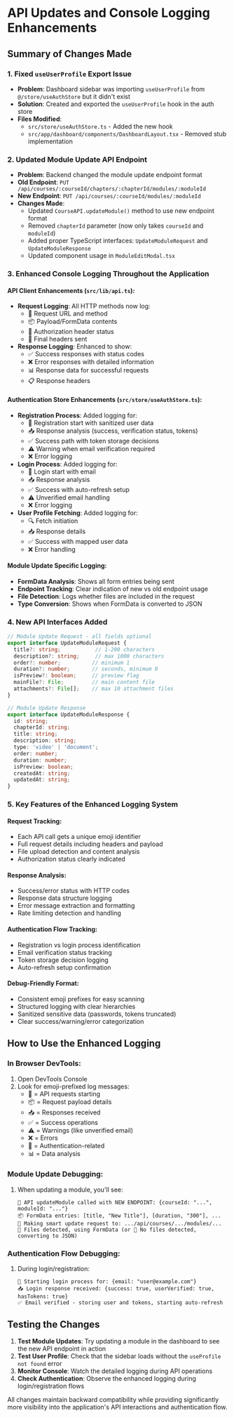 # API Updates and Console Logging Enhancements

## Summary of Changes Made

### 1. Fixed `useUserProfile` Export Issue
- **Problem**: Dashboard sidebar was importing `useUserProfile` from `@/store/useAuthStore` but it didn't exist
- **Solution**: Created and exported the `useUserProfile` hook in the auth store
- **Files Modified**:
  - `src/store/useAuthStore.ts` - Added the new hook
  - `src/app/dashboard/components/DashboardLayout.tsx` - Removed stub implementation

### 2. Updated Module Update API Endpoint
- **Problem**: Backend changed the module update endpoint format
- **Old Endpoint**: `PUT /api/courses/:courseId/chapters/:chapterId/modules/:moduleId`
- **New Endpoint**: `PUT /api/courses/:courseId/modules/:moduleId`
- **Changes Made**:
  - Updated `CourseAPI.updateModule()` method to use new endpoint format
  - Removed `chapterId` parameter (now only takes `courseId` and `moduleId`)
  - Added proper TypeScript interfaces: `UpdateModuleRequest` and `UpdateModuleResponse`
  - Updated component usage in `ModuleEditModal.tsx`

### 3. Enhanced Console Logging Throughout the Application

#### API Client Enhancements (`src/lib/api.ts`):
- **Request Logging**: All HTTP methods now log:
  - 🚀 Request URL and method
  - 📦 Payload/FormData contents
  - 🔑 Authorization header status
  - 📡 Final headers sent
- **Response Logging**: Enhanced to show:
  - ✅ Success responses with status codes
  - ❌ Error responses with detailed information
  - 📊 Response data for successful requests
  - 📋 Response headers

#### Authentication Store Enhancements (`src/store/useAuthStore.ts`):
- **Registration Process**: Added logging for:
  - 🚀 Registration start with sanitized user data
  - 📥 Response analysis (success, verification status, tokens)
  - ✅ Success path with token storage decisions
  - ⚠️ Warning when email verification required
  - ❌ Error logging
- **Login Process**: Added logging for:
  - 🚀 Login start with email
  - 📥 Response analysis
  - ✅ Success with auto-refresh setup
  - ⚠️ Unverified email handling
  - ❌ Error logging
- **User Profile Fetching**: Added logging for:
  - 🔍 Fetch initiation
  - 📥 Response details
  - ✅ Success with mapped user data
  - ❌ Error handling

#### Module Update Specific Logging:
- **FormData Analysis**: Shows all form entries being sent
- **Endpoint Tracking**: Clear indication of new vs old endpoint usage
- **File Detection**: Logs whether files are included in the request
- **Type Conversion**: Shows when FormData is converted to JSON

### 4. New API Interfaces Added

```typescript
// Module Update Request - all fields optional
export interface UpdateModuleRequest {
  title?: string;           // 1-200 characters
  description?: string;     // max 1000 characters
  order?: number;          // minimum 1
  duration?: number;       // seconds, minimum 0
  isPreview?: boolean;     // preview flag
  mainFile?: File;         // main content file
  attachments?: File[];    // max 10 attachment files
}

// Module Update Response
export interface UpdateModuleResponse {
  id: string;
  chapterId: string;
  title: string;
  description: string;
  type: 'video' | 'document';
  order: number;
  duration: number;
  isPreview: boolean;
  createdAt: string;
  updatedAt: string;
}
```

### 5. Key Features of the Enhanced Logging System

#### Request Tracking:
- Each API call gets a unique emoji identifier
- Full request details including headers and payload
- File upload detection and content analysis
- Authorization status clearly indicated

#### Response Analysis:
- Success/error status with HTTP codes
- Response data structure logging
- Error message extraction and formatting
- Rate limiting detection and handling

#### Authentication Flow Tracking:
- Registration vs login process identification
- Email verification status tracking
- Token storage decision logging
- Auto-refresh setup confirmation

#### Debug-Friendly Format:
- Consistent emoji prefixes for easy scanning
- Structured logging with clear hierarchies
- Sanitized sensitive data (passwords, tokens truncated)
- Clear success/warning/error categorization

## How to Use the Enhanced Logging

### In Browser DevTools:
1. Open DevTools Console
2. Look for emoji-prefixed log messages:
   - 🚀 = API requests starting
   - 📦 = Request payload details
   - 📥 = Responses received
   - ✅ = Success operations
   - ⚠️ = Warnings (like unverified email)
   - ❌ = Errors
   - 🔑 = Authentication-related
   - 📊 = Data analysis

### Module Update Debugging:
1. When updating a module, you'll see:
   ```
   🔧 API updateModule called with NEW ENDPOINT: {courseId: "...", moduleId: "..."}
   📦 FormData entries: [title, "New Title"], [duration, "300"], ...
   🚀 Making smart update request to: .../api/courses/.../modules/...
   📎 Files detected, using FormData (or 📝 No files detected, converting to JSON)
   ```

### Authentication Flow Debugging:
1. During login/registration:
   ```
   🚀 Starting login process for: {email: "user@example.com"}
   📥 Login response received: {success: true, userVerified: true, hasTokens: true}
   ✅ Email verified - storing user and tokens, starting auto-refresh
   ```

## Testing the Changes

1. **Test Module Updates**: Try updating a module in the dashboard to see the new API endpoint in action
2. **Test User Profile**: Check that the sidebar loads without the `useProfile not found` error
3. **Monitor Console**: Watch the detailed logging during API operations
4. **Check Authentication**: Observe the enhanced logging during login/registration flows

All changes maintain backward compatibility while providing significantly more visibility into the application's API interactions and authentication flow.
